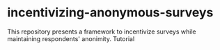 # incentivizing-anonymous-surveys
This repository presents a framework to incentivize surveys while maintaining respondents' anonimity. Tutorial
